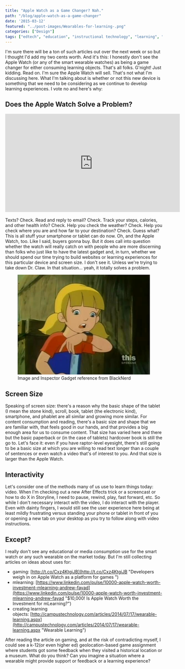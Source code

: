 ```yaml
---
title: "Apple Watch as a Game Changer? Nah."
path: "/blog/apple-watch-as-a-game-changer"
date: '2015-03-12'
featured: "../post-images/Wearables-for-learning-.png"
categories: ["Design"]
tags: ["edtech", "education", "instructional technology", "learning", "technology"]
---
```


I'm sure there will be a ton of such articles out over the next week or so but I thought I'd add my two cents worth. And it's this: I honestly don't see the Apple Watch (or any of the smart wearable watches) as being a game changer for either consuming learning objects. That's all folks. G'night! Just kidding. Read on. I'm sure the Apple Watch will sell. That's not what I'm discussing here. What I'm talking about is whether or not this new device is something that we need to be considering as we continue to develop learning experiences. I vote no and here's why:

## Does the Apple Watch Solve a Problem?

<iframe src="http://www.fastcompany.com/embed/61c3bc20668c0?rel=1&amp;src=embed&amp;veggiemode=1" width="560" height="315" frameborder="0" scrolling="no" allowfullscreen="allowfullscreen"></iframe>

Texts? Check. Read and reply to email? Check. Track your steps, calories, and other health info? Check. Help you check the weather? Check. Help you check where you are and how far to your destination? Check. Guess what? This is all stuff your smartphone or tablet can do now. Oh, and the Apple Watch, too. Like I said, buyers gonna buy. But it does call into question whether the watch will really catch on with people who are more discerning than folks who just like to have the latest gadget and, in turn, whether we should spend our time trying to build websites or learning experiences for this particular device and screen size. I don't see it. Unless we're trying to take down Dr. Claw. In that situation... yeah, it totally solves a problem.

<figure>
  <img src="../post-images/InspectorGadgetAppleWatch.jpg" alt="Watch from Inspector Gadget" />
  <figcaption>Image and Inspector Gadget reference from BlackNerd</figcaption>
</figure>

## Screen Size

Speaking of screen size: there's a reason why the basic shape of the tablet (I mean the stone kind), scroll, book, tablet (the electronic kind), smartphone, and phablet are all similar and growing more similar. For content consumption and reading, there's a basic size and shape that we are familiar with, that feels good in our hands, and that provides a big enough area for us to consume content. That size has varied here and there but the basic paperback or (in the case of tablets) hardcover book is still the go to. Let's face it: even if you have raptor-level eyesight, there's still going to be a basic size at which you are willing to read text longer than a couple of sentences or even watch a video that's of interest to you. And that size is larger than the Apple Watch.

## Interactivity

Let's consider one of the methods many of us use to learn things today: video. When I'm checking out a new After Effects trick or a screencast or how to do X in Storyline, I need to pause, rewind, play, fast forward, etc. So while I don't necessary interact with the video, I do interact with the player. Even with dainty fingers, I would still see the user experience here being at least mildly frustrating versus standing your phone or tablet in front of you or opening a new tab on your desktop as you try to follow along with video instructions.

## Except?

I really don't see any educational or media _consumption_ use for the smart watch or any such wearable on the market today. But I'm still collecting articles on ideas about uses for:

*   gaming: [http://t.co/Cxz4KtgiJB](http://t.co/Cxz4KtgiJB "Developers weigh in on Apple Watch as a platform for games ")
*   mlearning: [https://www.linkedin.com/pulse/10000-apple-watch-worth-investment-mlearning-andrew-fayad](https://www.linkedin.com/pulse/10000-apple-watch-worth-investment-mlearning-andrew-fayad "$10,000! Is Apple Watch Worth the Investment for mLearning?")
*   creating learning objects: [http://campustechnology.com/articles/2014/07/17/wearable-learning.aspx](http://campustechnology.com/articles/2014/07/17/wearable-learning.aspx "Wearable Learning")

After reading the article on gaming, and at the risk of contradicting myself, I could see a k-12(or even higher ed) geolocation-based game assignment where students got some feedback when they visited a historical location or a museum. What do you think? Can you imagine a situation where a wearable might provide support or feedback or a learning experience?
